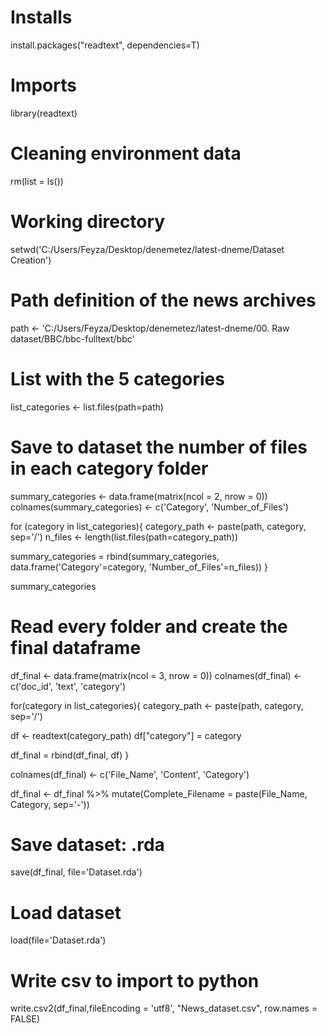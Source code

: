
# Installs
install.packages("readtext", dependencies=T)

# Imports
library(readtext)

# Cleaning environment data
rm(list = ls())

# Working directory
setwd('C:/Users/Feyza/Desktop/denemetez/latest-dneme/Dataset Creation')

# Path definition of the news archives
path <- 'C:/Users/Feyza/Desktop/denemetez/latest-dneme/00. Raw dataset/BBC/bbc-fulltext/bbc'



# List with the 5 categories
list_categories <- list.files(path=path)

# Save to dataset the number of files in each category folder
summary_categories <- data.frame(matrix(ncol = 2, nrow = 0))
colnames(summary_categories) <- c('Category', 'Number_of_Files')

for (category in list_categories){
  category_path <- paste(path, category, sep='/')
  n_files <- length(list.files(path=category_path))
  
  summary_categories = rbind(summary_categories, data.frame('Category'=category, 'Number_of_Files'=n_files))
}

summary_categories

# Read every folder and create the final dataframe
df_final <- data.frame(matrix(ncol = 3, nrow = 0))
colnames(df_final) <- c('doc_id', 'text', 'category')

for(category in list_categories){
  category_path <- paste(path, category, sep='/')

  df <- readtext(category_path)
  df["category"] = category
  
  df_final = rbind(df_final, df)
}

colnames(df_final) <- c('File_Name', 'Content', 'Category')

df_final <-
  df_final %>% 
  mutate(Complete_Filename = paste(File_Name, Category, sep='-'))

# Save dataset: .rda
save(df_final, file='Dataset.rda')

# Load dataset
load(file='Dataset.rda')

# Write csv to import to python
write.csv2(df_final,fileEncoding = 'utf8', "News_dataset.csv", row.names = FALSE)
